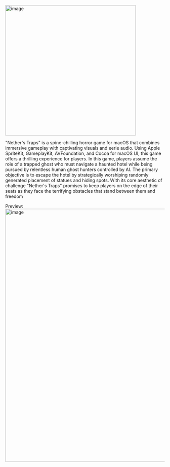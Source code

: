   <img width="412" alt="image" src="https://github.com/ahmedamedfz/NethersTrap/assets/113997923/8ead6ca0-cb9e-4334-b5d5-66aa897079cc">

"Nether's Traps" is a spine-chilling horror game for macOS that combines immersive gameplay with captivating visuals and eerie audio. Using Apple SpriteKit, GameplayKit, AVFoundation, and Cocoa for macOS UI, this game offers a thrilling experience for players. In this game, players assume the role of a trapped ghost who must navigate a haunted hotel while being pursued by relentless human ghost hunters controlled by AI. The primary objective is to escape the hotel by strategically worshiping randomly generated placement of statues and hiding spots. With its core aesthetic of challenge "Nether's Traps" promises to keep players on the edge of their seats as they face the terrifying obstacles that stand between them and freedom

Preview:
<img width="800" alt="image" src="https://github.com/ahmedamedfz/NethersTrap/assets/113997923/a44d0069-1096-4c7b-afdc-14937de530ad">
